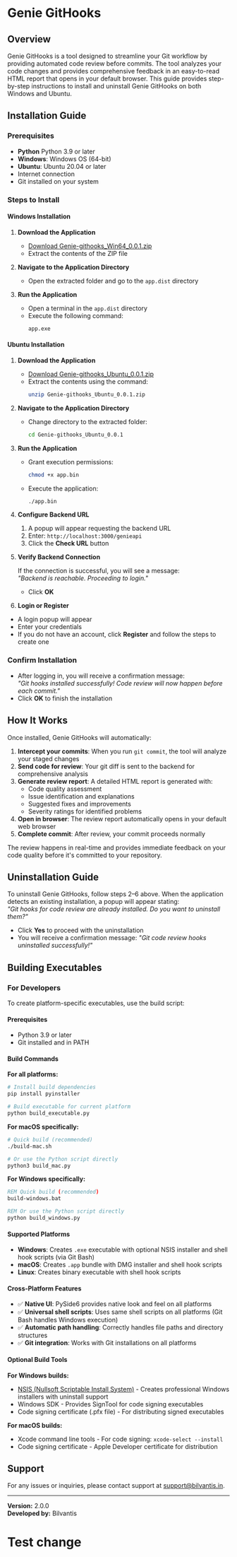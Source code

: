 # Genie GitHooks

## Overview
Genie GitHooks is a tool designed to streamline your Git workflow by providing automated code review before commits. The tool analyzes your code changes and provides comprehensive feedback in an easy-to-read HTML report that opens in your default browser. This guide provides step-by-step instructions to install and uninstall Genie GitHooks on both Windows and Ubuntu.

## Installation Guide

### Prerequisites
- **Python** Python 3.9 or later
- **Windows**: Windows OS (64-bit) 
- **Ubuntu**: Ubuntu 20.04 or later
- Internet connection
- Git installed on your system

### Steps to Install

#### **Windows Installation**
1. **Download the Application**  
   - [Download Genie-githooks_Win64_0.0.1.zip](./distribution/windows/Genie-githooks_Win64_0.0.1.zip)
   - Extract the contents of the ZIP file

2. **Navigate to the Application Directory**  
   - Open the extracted folder and go to the `app.dist` directory

3. **Run the Application**  
   - Open a terminal in the `app.dist` directory
   - Execute the following command:  
     ```sh
     app.exe
     ```

#### **Ubuntu Installation**
1. **Download the Application**  
   - [Download Genie-githooks_Ubuntu_0.0.1.zip](./distribution/ubuntu/Genie-githooks_Ubuntu_0.0.1.zip)
   - Extract the contents using the command:  
     ```sh
     unzip Genie-githooks_Ubuntu_0.0.1.zip
     ```

2. **Navigate to the Application Directory**  
   - Change directory to the extracted folder:  
     ```sh
     cd Genie-githooks_Ubuntu_0.0.1
     ```

3. **Run the Application**  
   - Grant execution permissions:  
     ```sh
     chmod +x app.bin
     ```
   - Execute the application:  
     ```sh
     ./app.bin
     ```

4. **Configure Backend URL**
    1. A popup will appear requesting the backend URL
    2. Enter: `http://localhost:3000/genieapi`
    3. Click the **Check URL** button

5. **Verify Backend Connection**

    If the connection is successful, you will see a message:  
      _"Backend is reachable. Proceeding to login."_
    - Click **OK**

6. **Login or Register**
  - A login popup will appear
  - Enter your credentials
  - If you do not have an account, click **Register** and follow the steps to create one

### Confirm Installation
  - After logging in, you will receive a confirmation message:  
    _"Git hooks installed successfully! Code review will now happen before each commit."_
  - Click **OK** to finish the installation

## How It Works
Once installed, Genie GitHooks will automatically:
1. **Intercept your commits**: When you run `git commit`, the tool will analyze your staged changes
2. **Send code for review**: Your git diff is sent to the backend for comprehensive analysis
3. **Generate review report**: A detailed HTML report is generated with:
   - Code quality assessment
   - Issue identification and explanations
   - Suggested fixes and improvements
   - Severity ratings for identified problems
4. **Open in browser**: The review report automatically opens in your default web browser
5. **Complete commit**: After review, your commit proceeds normally

The review happens in real-time and provides immediate feedback on your code quality before it's committed to your repository.

## Uninstallation Guide
To uninstall Genie GitHooks, follow steps 2–6 above. When the application detects an existing installation, a popup will appear stating:  
_"Git hooks for code review are already installed. Do you want to uninstall them?"_

- Click **Yes** to proceed with the uninstallation
- You will receive a confirmation message: _"Git code review hooks uninstalled successfully!"_

## Building Executables

### For Developers
To create platform-specific executables, use the build script:

#### Prerequisites
- Python 3.9 or later
- Git installed and in PATH

#### Build Commands

**For all platforms:**
```bash
# Install build dependencies
pip install pyinstaller

# Build executable for current platform
python build_executable.py
```

**For macOS specifically:**
```bash
# Quick build (recommended)
./build-mac.sh

# Or use the Python script directly
python3 build_mac.py
```

**For Windows specifically:**
```cmd
REM Quick build (recommended)
build-windows.bat

REM Or use the Python script directly
python build_windows.py
```

#### Supported Platforms
- **Windows**: Creates `.exe` executable with optional NSIS installer and shell hook scripts (via Git Bash)
- **macOS**: Creates `.app` bundle with DMG installer and shell hook scripts  
- **Linux**: Creates binary executable with shell hook scripts

#### Cross-Platform Features
- ✅ **Native UI**: PySide6 provides native look and feel on all platforms
- ✅ **Universal shell scripts**: Uses same shell scripts on all platforms (Git Bash handles Windows execution)
- ✅ **Automatic path handling**: Correctly handles file paths and directory structures
- ✅ **Git integration**: Works with Git installations on all platforms

#### Optional Build Tools

**For Windows builds:**
- [NSIS (Nullsoft Scriptable Install System)](https://nsis.sourceforge.io/) - Creates professional Windows installers with uninstall support
- Windows SDK - Provides SignTool for code signing executables
- Code signing certificate (.pfx file) - For distributing signed executables

**For macOS builds:**
- Xcode command line tools - For code signing: `xcode-select --install`
- Code signing certificate - Apple Developer certificate for distribution

## Support
For any issues or inquiries, please contact support at [support@bilvantis.in](mailto:support@bilvantis.in).

---
**Version:** 2.0.0  
**Developed by:** Bilvantis

# Test change
